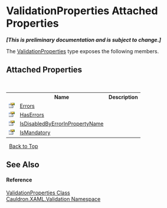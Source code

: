 # ValidationProperties Attached Properties
 _**\[This is preliminary documentation and is subject to change.\]**_

The <a href="T_Cauldron_XAML_Validation_ValidationProperties">ValidationProperties</a> type exposes the following members.


## Attached Properties
&nbsp;<table><tr><th></th><th>Name</th><th>Description</th></tr><tr><td>![Public attached property](media/pubproperty.gif "Public attached property")</td><td><a href="P_Cauldron_XAML_Validation_ValidationProperties_Errors">Errors</a></td><td /></tr><tr><td>![Public attached property](media/pubproperty.gif "Public attached property")</td><td><a href="P_Cauldron_XAML_Validation_ValidationProperties_HasErrors">HasErrors</a></td><td /></tr><tr><td>![Public attached property](media/pubproperty.gif "Public attached property")</td><td><a href="P_Cauldron_XAML_Validation_ValidationProperties_IsDisabledByErrorInPropertyName">IsDisabledByErrorInPropertyName</a></td><td /></tr><tr><td>![Public attached property](media/pubproperty.gif "Public attached property")</td><td><a href="P_Cauldron_XAML_Validation_ValidationProperties_IsMandatory">IsMandatory</a></td><td /></tr></table>&nbsp;
<a href="#validationproperties-attached-properties">Back to Top</a>

## See Also


#### Reference
<a href="T_Cauldron_XAML_Validation_ValidationProperties">ValidationProperties Class</a><br /><a href="N_Cauldron_XAML_Validation">Cauldron.XAML.Validation Namespace</a><br />